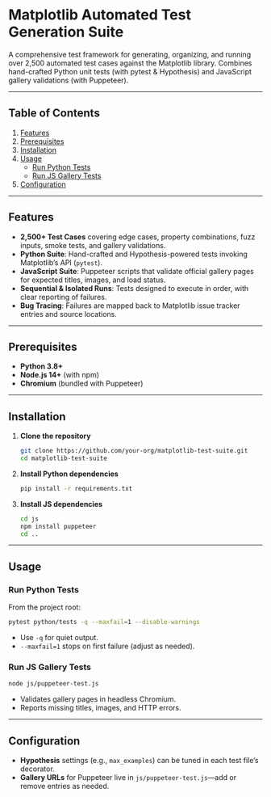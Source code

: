 # Matplotlib Automated Test Generation Suite

A comprehensive test framework for generating, organizing, and running over 2,500 automated test cases against the Matplotlib library. Combines hand-crafted Python unit tests (with pytest & Hypothesis) and JavaScript gallery validations (with Puppeteer).

---

## Table of Contents

1. [Features](#features)
2. [Prerequisites](#prerequisites)
3. [Installation](#installation)
4. [Usage](#usage)
   - [Run Python Tests](#run-python-tests)
   - [Run JS Gallery Tests](#run-js-gallery-tests)
5. [Configuration](#configuration)
---

## Features

- **2,500+ Test Cases** covering edge cases, property combinations, fuzz inputs, smoke tests, and gallery validations.
- **Python Suite**: Hand-crafted and Hypothesis-powered tests invoking Matplotlib’s API (`pytest`).
- **JavaScript Suite**: Puppeteer scripts that validate official gallery pages for expected titles, images, and load status.
- **Sequential & Isolated Runs**: Tests designed to execute in order, with clear reporting of failures.
- **Bug Tracing**: Failures are mapped back to Matplotlib issue tracker entries and source locations.

---


## Prerequisites

- **Python 3.8+**
- **Node.js 14+** (with npm)
- **Chromium** (bundled with Puppeteer)

---

## Installation

1. **Clone the repository**
   ```bash
   git clone https://github.com/your-org/matplotlib-test-suite.git
   cd matplotlib-test-suite
   ```

2. **Install Python dependencies**
   ```bash
   pip install -r requirements.txt
   ```

3. **Install JS dependencies**
   ```bash
   cd js
   npm install puppeteer
   cd ..
   ```

---

## Usage

### Run Python Tests

From the project root:
```bash
pytest python/tests -q --maxfail=1 --disable-warnings
```

- Use `-q` for quiet output.
- `--maxfail=1` stops on first failure (adjust as needed).

### Run JS Gallery Tests

```bash
node js/puppeteer-test.js
```

- Validates gallery pages in headless Chromium.
- Reports missing titles, images, and HTTP errors.

---

## Configuration

- **Hypothesis** settings (e.g., `max_examples`) can be tuned in each test file’s decorator.
- **Gallery URLs** for Puppeteer live in `js/puppeteer-test.js`—add or remove entries as needed.
